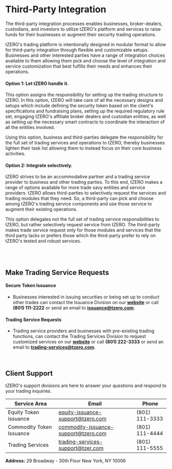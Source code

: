# Third-Party Integration
The third-party integration processes enables businesses, broker-dealers, custodians, and investors to utilize tZERO's
platform and services to raise funds for their businesses or augment their security trading operations.

tZERO's trading platform is intentionally designed in modular format to allow for third-party integration through
flexible and customizable setups. Businesses and other interested parties have a range of integration choices
available to them allowing them pick and choose the level of integration and service customization that best fulfills
their needs and enhances their operations.

#### Option 1: Let tZERO handle it.
This option assigns the responsibility for setting up the trading structure to tZERO. In this option, tZERO will take
care of all the necessary designs and setups which include defining the security token based on the client's
specifications and fundraising plans, setting up the required regulatory rule set, engaging tZERO's affiliate broker
dealers and custodian entities, as well as setting up the necessary smart contracts to coordinate the interaction of
all the entities involved.

Using this option, business and third-parties delegate the responsibility for the full set of trading services and
operations to tZERO, thereby businesses lighten their task list allowing them to instead focus on their core business
activities.


#### Option 2: Integrate selectively.
tZERO strives to be an accommodative partner and a trading service provider to business and other trading parties. To
this end, tZERO makes a range of options available for more trade savy entities and service providers. tZERO allows
third-parties to selectively request the services and trading modules that they need. So, a third-party can pick and
choose among tZERO's trading service components and use those service to augment their existing operations.

This option delegates not the full set of trading service responsibilities to tZERO, but rather selectively request
service from tZERO. The third-party makes trade service request only for those modules and services that the third
party lacks or prefers those which the third-party prefer to rely on tZERO's tested and robust services.


<br/>
<br/>

## Make Trading Service Requests
#### Secure Token Issuance
- Businesses interested in issuing securities or being set up to conduct other trades can contact the Issuance Division
  on our **[website](www.tzero.com/issuance)** or call **(801) 111-2222** or send an email to
  **[issuance@tzero.com](issuance@tzero.com)**.

#### Trading Service Requests
- Trading service providers and businesses with pre-existing trading functions, can contact the Trading Services Division
  to request customized services on our **[website](www.tzero.com/trading-services)** or call **(801) 222-3333** or send
  an email to **[trading-services@tzero.com](trading-services@tzero.com)**.

<br/>

## Client Support
tZERO's support divisions are here to answer your questions and respond to your trading inquiries.

| Service Area | Email | Phone|  
|---------------|-------|------|
|Equity Token issuance       |equity-issuance-support@tzero.com|(801) 111-3333|
|Commodity Token Issuance    |commodity-issuance-support@tzero.com| (801) 111-4444|
|Trading Services | trading-services-support@tzer.com | (801) 111-5555 |


**Address:**
29 Broadway - 30th Floor
New York, NY 10006
